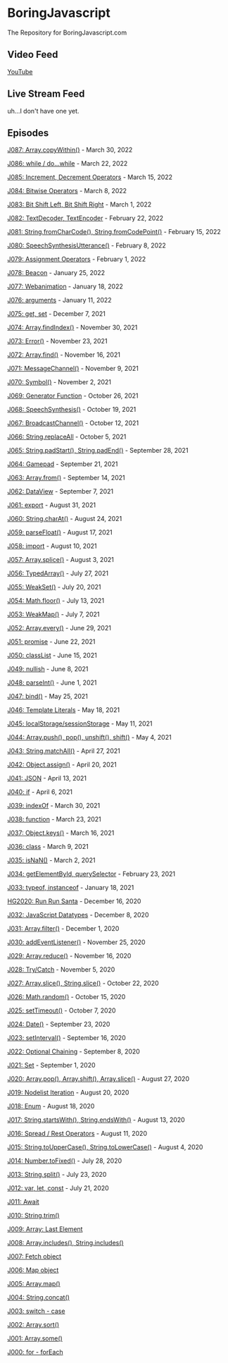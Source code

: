 
# BoringJavascript
The Repository for BoringJavascript.com

## Video Feed

[YouTube](https://www.youtube.com/channel/UCKZ7CV6fI7xlh7zIE9TWqgw)

## Live Stream Feed

uh...I don't have one yet.

## Episodes

[J087: Array.copyWithin()](https://youtu.be/g2aWE9IHSzg) - March 30, 2022

[J086: while / do...while](https://youtu.be/52qRpccsCfg) - March 22, 2022

[J085: Increment, Decrement Operators](https://youtu.be/imcPj_l6TCM) - March 15, 2022

[J084: Bitwise Operators](https://youtu.be/6WW4T0n8w6g) - March 8, 2022

[J083: Bit Shift Left, Bit Shift Right](https://youtu.be/QDej5reEvUA) - March 1, 2022

[J082: TextDecoder, TextEncoder](https://youtu.be/-IZqEy0mMRY) - February 22, 2022

[J081: String.fromCharCode(), String.fromCodePoint()](https://youtu.be/Ua96drqlxHQ) - February 15, 2022

[J080: SpeechSynthesisUtterance()](https://youtu.be/-sfbmAQ0BRA) - February 8, 2022

[J079: Assignment Operators](https://youtu.be/_GH9IvYGn9k) - February 1, 2022

[J078: Beacon](https://youtu.be/bIBrLX3nFlg) - January 25, 2022

[J077: Webanimation](https://youtu.be/wCfL0VlGGwo) - January 18, 2022

[J076: arguments](https://youtu.be/GRXJxgIbtT8) - January 11, 2022

[J075: get, set](https://youtu.be/GJLWvzeTLm8) - December 7, 2021

[J074: Array.findIndex()](https://youtu.be/UgWSNjLD2KY) - November 30, 2021

[J073: Error()](https://youtu.be/vFMlpajDCO4) - November 23, 2021

[J072: Array.find()](https://youtu.be/quR8ztOMoDk) - November 16, 2021

[J071: MessageChannel()](https://youtu.be/P0n611PtMB0) - November 9, 2021

[J070: Symbol()](https://youtu.be/ICCH_d0nPgA) - November 2, 2021

[J069: Generator Function](https://youtu.be/CD3QNGi5Sbc0) - October 26, 2021

[J068: SpeechSynthesis()](https://youtu.be/dgroOPDDMX0) - October 19, 2021

[J067: BroadcastChannel()](https://youtu.be/P8ibXpQa428) - October 12, 2021

[J066: String.replaceAll](https://youtu.be/Y-46qHE196Y) - October 5, 2021

[J065: String.padStart(), String.padEnd()](https://youtu.be/xvgKD0eGJZY) - September 28, 2021

[J064: Gamepad](https://youtu.be/bKTnFosuBI4) - September 21, 2021

[J063: Array.from()](https://youtu.be/_rHhSuJnJjs) - September 14, 2021

[J062: DataView](https://youtu.be/X1iZME9zyX8) - September 7, 2021

[J061: export](https://youtu.be/ykxiPKRtOgM) - August 31, 2021

[J060: String.charAt()](https://youtu.be/cDY43puuPTc) - August 24, 2021

[J059: parseFloat()](https://youtu.be/uZ3EJOMKCMs) - August 17, 2021

[J058: import](https://youtu.be/TzqrGDp1soU) - August 10, 2021

[J057: Array.splice()](https://youtu.be/uLFvzUUXfUg) - August 3, 2021

[J056: TypedArray()](https://youtu.be/L5AuuCttleE) - July 27, 2021

[J055: WeakSet()](https://youtu.be/w55XRs0Kduw) - July 20, 2021

[J054: Math.floor()](https://youtu.be/0H37FKYsljY) - July 13, 2021

[J053: WeakMap()](https://youtu.be/ajmdlQd1jSQ) - July 7, 2021

[J052: Array.every()](https://youtu.be/gufqWrKTdvs) - June 29, 2021

[J051: promise](https://youtu.be/FvV0QuzhtBA) - June 22, 2021

[J050: classList](https://youtu.be/dDV5I8aX31M) - June 15, 2021

[J049: nullish](https://youtu.be/Z5JoVmuIKLU) - June 8, 2021

[J048: parseInt()](https://youtu.be/6hOxAosLxLk) - June 1, 2021

[J047: bind()](https://youtu.be/-AEkGfkt_dc) - May 25, 2021

[J046: Template Literals](https://youtu.be/ksHB4_mlZF8) - May 18, 2021

[J045: localStorage/sessionStorage](https://youtu.be/tU55kvEozcg) - May 11, 2021

[J044: Array.push(), pop(), unshift(), shift()](https://youtu.be/x9ym9Ne7wjI) - May 4, 2021

[J043: String.matchAll()](https://youtu.be/kEHI52TD3Jo) - April 27, 2021

[J042: Object.assign()](https://youtu.be/AR_9GHeGuJI) - April 20, 2021

[J041: JSON](https://youtu.be/CpxK2hdX8LE) - April 13, 2021

[J040: if](https://youtu.be/-s7c8IUljhw) - April 6, 2021

[J039: indexOf](https://youtu.be/mTreB70U2As) - March 30, 2021

[J038: function](https://youtu.be/ErmF-yiSZtM) - March 23, 2021

[J037: Object.keys()](https://youtu.be/akOgCqcCz5c) - March 16, 2021

[J036: class](https://youtu.be/kb9w_pkCxIQ) - March 9, 2021

[J035: isNaN()](https://youtu.be/0ivx7E4LxPM) - March 2, 2021

[J034: getElementById, querySelector](https://youtu.be/S0PDxhGNwNQ) - February 23, 2021

[J033: typeof, instanceof](https://youtu.be/-txNRBNZMFc) - January 18, 2021

[HG2020: Run Run Santa](https://youtu.be/vM2JG3t3czY) - December 16, 2020

[J032: JavaScript Datatypes](https://youtu.be/gp2oMOEl3To) - December 8, 2020

[J031: Array.filter()](https://youtu.be/_OOuvQZZQlo) - December 1, 2020

[J030: addEventListener()](https://youtu.be/HqPXZUhXshc) - November 25, 2020

[J029: Array.reduce()](https://youtu.be/vh41SnnAkFk) - November 16, 2020

[J028: Try/Catch](https://youtu.be/wTfghkGsI_A) - November 5, 2020

[J027: Array.slice(), String.slice()](https://youtu.be/BVr90rokBcQ) - October 22, 2020

[J026: Math.random()](https://youtu.be/6izYPvGcJUQ) - October 15, 2020

[J025: setTimeout()](https://youtu.be/Yeax146AZjI) - October 7, 2020

[J024: Date()](https://youtu.be/EsZrFvUuJww) - September 23, 2020

[J023: setInterval()](https://youtu.be/YnhXwgFJB10) - September 16, 2020

[J022: Optional Chaining](https://youtu.be/6zMC6COnlJ4) - September 8, 2020

[J021: Set](https://youtu.be/eh6RRgjK3w8) - September 1, 2020

[J020: Array.pop(), Array.shift(), Array.slice()](https://youtu.be/gANoYLsMi4Y) - August 27, 2020

[J019: Nodelist Iteration](https://youtu.be/no_Q0p6z6k8) - August 20, 2020

[J018: Enum](https://youtu.be/-AFf_pFaapY) - August 18, 2020

[J017: String.startsWith(), String.endsWith()](https://youtu.be/kmAmaiI9vd0) - August 13, 2020

[J016: Spread / Rest Operators](https://www.youtu.be/T-S0ItmlKcY) - August 11, 2020

[J015: String.toUpperCase(), String.toLowerCase()](https://www.youtu.be/97Z1jvON3yE) - August 4, 2020

[J014: Number.toFixed()](https://www.youtu.be/VmdnWkJ95z4) - July 28, 2020

[J013: String.split()](https://www.youtu.be/fmwaNgcHT7k) - July 23, 2020

[J012: var, let, const](https://www.youtu.be/xVnif1lBLc8) - July 21, 2020

[J011: Await](https://www.youtu.be/bdiWZJoqnA8)

[J010: String.trim()](https://www.youtu.be/pBaVBkdWsUs)

[J009: Array: Last Element](https://www.youtu.be/DoyYvRvlvm4)

[J008: Array.includes(), String.includes()](https://www.youtu.be/en9wsW9DbVY)

[J007: Fetch object](https://www.youtu.be/xrIF0EVY8dE)

[J006: Map object](https://www.youtu.be/c7UQZyhm4gE)

[J005: Array.map()](https://www.youtu.be/o2UTttTjSQ0)

[J004: String.concat()](https://www.youtu.be/JHVojQgJseA)

[J003: switch - case](https://www.youtu.be/NFSfvQJcqEo)

[J002: Array.sort()](https://www.youtu.be/4uSc4Wdy20Y)

[J001: Array.some()](https://www.youtu.be/bKZCNUel8U4)

[J000: for - forEach](https://www.youtu.be/adyuiQ6bNtM)
